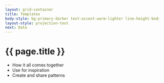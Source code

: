 ```yaml
---
layout: grid-container
title: Templates
body-style: bg-primary-darker text-accent-warm-lighter line-height-body-4 padding-bottom-9 font-body-lg slide
layout-style: projection-text
next: Data
---
```


# {{ page.title }}

- How it all comes together
- Use for inspiration
- Create and share patterns